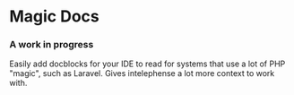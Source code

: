 # Magic Docs

### A work in progress

Easily add docblocks for your IDE to read for systems that use a lot of PHP "magic", such as Laravel. Gives intelephense a lot more context to work with.


